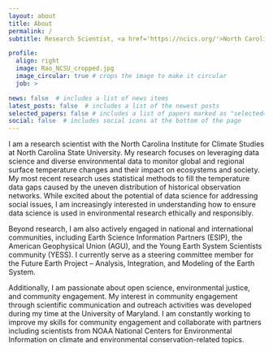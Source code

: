 ```yaml
---
layout: about
title: About
permalink: /
subtitle: Research Scientist, <a href='https://ncics.org/'>North Carolina Institute for Climate Studies</a>. 

profile:
  align: right
  image: Rao_NCSU_cropped.jpg
  image_circular: true # crops the image to make it circular
  job: >

news: false  # includes a list of news items
latest_posts: false  # includes a list of the newest posts
selected_papers: false # includes a list of papers marked as "selected={true}"
social: false  # includes social icons at the bottom of the page
---
```


I am a research scientist with the North Carolina Institute for Climate Studies at North Carolina State University. 
My research focuses on leveraging data science and diverse environmental data to monitor global and regional surface 
temperature changes and their impact on ecosystems and society. My most recent research uses statistical 
methods to fill the temperature data gaps caused by the uneven distribution of historical observation networks. 
While excited about the potential of data science for addressing social issues, I am increasingly interested in 
understanding how to ensure data science is used in environmental research ethically and responsibly.

Beyond research, I am also actively engaged in national and international communities, including Earth Science Information 
Partners (ESIP), the American Geophysical Union (AGU), and the Young Earth System Scientists community (YESS). I currently 
serve as a steering committee member for the Future Earth Project – Analysis, Integration, and Modeling of the Earth System.

Additionally, I am passionate about open science, environmental justice, and community engagement. My interest in community 
engagement through scientific communication and outreach activities was developed during my time at the University of Maryland. 
I am constantly working to improve my skills for community engagement and collaborate with partners including scientists from 
NOAA National Centers for Environmental Information on climate and environmental conservation-related topics.
